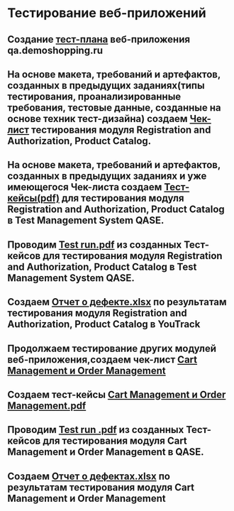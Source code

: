# Тестирование веб-приложений
## Создание [тест-плана](https://docs.google.com/spreadsheets/d/1Xch2977xdTjwDiLrgnB2pwajCB_cxExUn6q7c5SSbQE/edit#gid=0) веб-приложения qa.demoshopping.ru 
## На основе макета, требований и артефактов, созданных в предыдущих заданиях(типы тестирования, проанализированные требования, тестовые данные, созданные на основе техник тест-дизайна) создаем [Чек-лист](https://docs.google.com/spreadsheets/d/1h0mrEkqtjpN59FZ-OfDx82ujIMOER-Jzdf153ugreSs/edit?gid=447402179#gid=447402179) тестирования модуля Registration and Authorization, Product Catalog. 
## На основе макета, требований и артефактов, созданных в предыдущих заданиях и уже имеющегося Чек-листа создаем [Тест-кейсы(pdf)](https://github.com/avantiragazzi/docs/files/15214255/default.pdf) для тестирования модуля Registration and Authorization, Product Catalog в Test Management System QASE.
## Проводим [Test run.pdf](https://github.com/avantiragazzi/docs/files/15214257/Test.run.2024.05.04.pdf) из созданных Тест-кейсов для тестирования модуля Registration and Authorization, Product Catalog в Test Management System QASE.
## Создаем [Отчет о дефекте.xlsx](https://github.com/avantiragazzi/docs/files/15214258/default.xlsx) по результатам тестирования модуля Registration and Authorization, Product Catalog в YouTrack
## Продолжаем тестирование других модулей веб-приложения,создаем чек-лист [Cart Management и Order Management](https://docs.google.com/spreadsheets/d/1h0mrEkqtjpN59FZ-OfDx82ujIMOER-Jzdf153ugreSs/edit#gid=0)
## Создаем тест-кейсы [Cart Management и Order Management.pdf](https://github.com/avantiragazzi/web/files/15299913/Test.cases.Cart.Management.Order.Management.pdf)
##  Проводим [Test run .pdf](https://github.com/avantiragazzi/web/files/15394908/Test.run.2024_05_16.pdf) из созданных Тест-кейсов для тестирования модуля Cart Management и Order Management в QASE.
## Создаем [Отчет о дефектах.xlsx](https://github.com/avantiragazzi/web/files/15394912/default.xlsx) по результатам тестирования модуля Cart Management и Order Management


